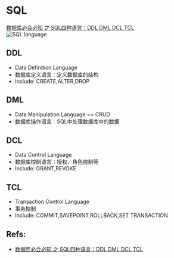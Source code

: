 # SQL
[数据库必会必知 之 SQL四种语言：DDL DML DCL TCL](https://www.cnblogs.com/Alandre/p/5572720.html)  
![SQL language](https://yingvickycao.github.io/img/android/DataAcess/database/sql.png)

## DDL
- Data Definition Language
- 数据库定义语言：定义数据库的结构
- Include: CREATE,ALTER,DROP

## DML
- Data Manipulation Language == CRUD
- 数据库操作语言：SQL中处理数据库中的数据

## DCL
- Data Control Language
- 数据库控制语言：授权，角色控制等
- Include: GRANT,REVOKE

## TCL
- Transaction Control Language
- 事务控制
- Include: COMMIT,SAVEPOINT,ROLLBACK,SET TRANSACTION

## Refs:
- [数据库必会必知 之 SQL四种语言：DDL DML DCL TCL](https://www.cnblogs.com/Alandre/p/5572720.html)
